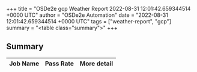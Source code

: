 +++
title = "OSDe2e gcp Weather Report 2022-08-31 12:01:42.659344514 +0000 UTC"
author = "OSDe2e Automation"
date = "2022-08-31 12:01:42.659344514 +0000 UTC"
tags = ["weather-report", "gcp"]
summary = "<table class=\"summary\"></table>"
+++
## Summary

| Job Name | Pass Rate | More detail |
|----------|-----------|-------------|




